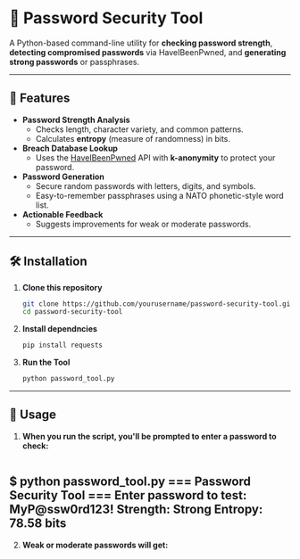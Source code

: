 # 🔐 Password Security Tool

A Python-based command-line utility for **checking password strength**, **detecting compromised passwords** via HaveIBeenPwned, and **generating strong passwords** or passphrases.

---

## 📜 Features
- **Password Strength Analysis**
  - Checks length, character variety, and common patterns.
  - Calculates **entropy** (measure of randomness) in bits.
- **Breach Database Lookup**
  - Uses the [HaveIBeenPwned](https://haveibeenpwned.com/Passwords) API with **k-anonymity** to protect your password.
- **Password Generation**
  - Secure random passwords with letters, digits, and symbols.
  - Easy-to-remember passphrases using a NATO phonetic-style word list.
- **Actionable Feedback**
  - Suggests improvements for weak or moderate passwords.

---

## 🛠 Installation

1. **Clone this repository**
   ```bash
   git clone https://github.com/yourusername/password-security-tool.git
   cd password-security-tool


2. **Install dependncies**
   ```bash
   pip install requests

3. **Run the Tool**
   ```bash
   python password_tool.py
---
   ## 🚀 Usage
1. **When you run the script, you'll be prompted to enter a password to check:**
 
   ```bash
$ python password_tool.py
=== Password Security Tool ===
Enter password to test: MyP@ssw0rd123!
Strength: Strong
Entropy: 78.58 bits
---

2. **Weak or moderate passwords will get:**
   ```bash




















